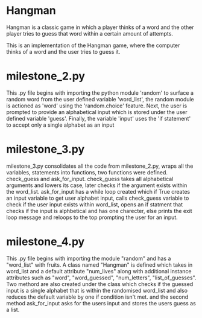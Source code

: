 # Hangman
Hangman is a classic game in which a player thinks of a word and the other player tries to guess that word within a certain amount of attempts.

This is an implementation of the Hangman game, where the computer thinks of a word and the user tries to guess it. 

# milestone_2.py
This .py file begins with importing the python module 'random' to surface a random word from the user defined variable 'word_list', the random module is actioned as 'word' using the 'random.choice' feature. 
Next, the user is prompted to provide an alphabetical input which is stored under the user defined variable 'guess'.
Finally, the variable 'input' uses the 'if statement' to accept only a single alphabet as an input

# milestone_3.py
milestone_3.py consolidates all the code from milestone_2.py, wraps all the variables, statements into functions, two functions were defined. check_guess and ask_for_input.
check_guess takes all alphabetical arguments and lowers its case, later checks if the argument exists within the word_list.
ask_for_input has a while loop created which if True creates an input variable to get user alphabet input, calls check_guess variable to check if the user input exists within word_list, opens an if statment that checks if the input is alphbetical and has one charecter, else prints the exit loop message and reloops to the top prompting the user for an input. 

# milestone_4.py
This .py file begins with importing the module "random" and has a "word_list" with fruits. A class named "Hangman" is defined which takes in word_list and a default attribute "num_lives" along with additional instance attributes such as "word", "word_guessed", "num_letters", "list_of_guesses". Two methord are also created under the class which checks if the guessed input is a single alphabet that is within the randomised word_list and also reduces the default variable by one if condition isn't met. and the second method ask_for_input asks for the users input and stores the users guess as a list.